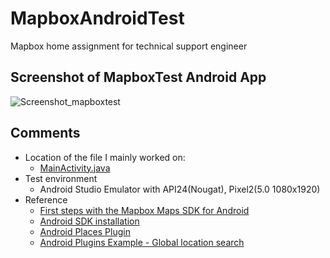 # MapboxAndroidTest
Mapbox home assignment for technical support engineer


## Screenshot of MapboxTest Android App
![Screenshot_mapboxtest](https://user-images.githubusercontent.com/17017042/125205215-77976080-e281-11eb-9269-f15e016fae9b.png)

## Comments
* Location of the file I mainly worked on: 
  * [MainActivity.java](https://github.com/jin0639/MapboxAndroidTest/tree/master/app/src/main/java/com/jinny/mapboxtest)
* Test environment
  * Android Studio Emulator with API24(Nougat), Pixel2(5.0 1080x1920)
* Reference 
  * [First steps with the Mapbox Maps SDK for Android](https://docs.mapbox.com/help/tutorials/first-steps-android-sdk)
  * [Android SDK installation](https://docs.mapbox.com/android/maps/guides/install/)
  * [Android Places Plugin](https://docs.mapbox.com/android/plugins/guides/places/)
  * [Android Plugins Example - Global location search](https://docs.mapbox.com/android/plugins/examples/global-location-search/)

